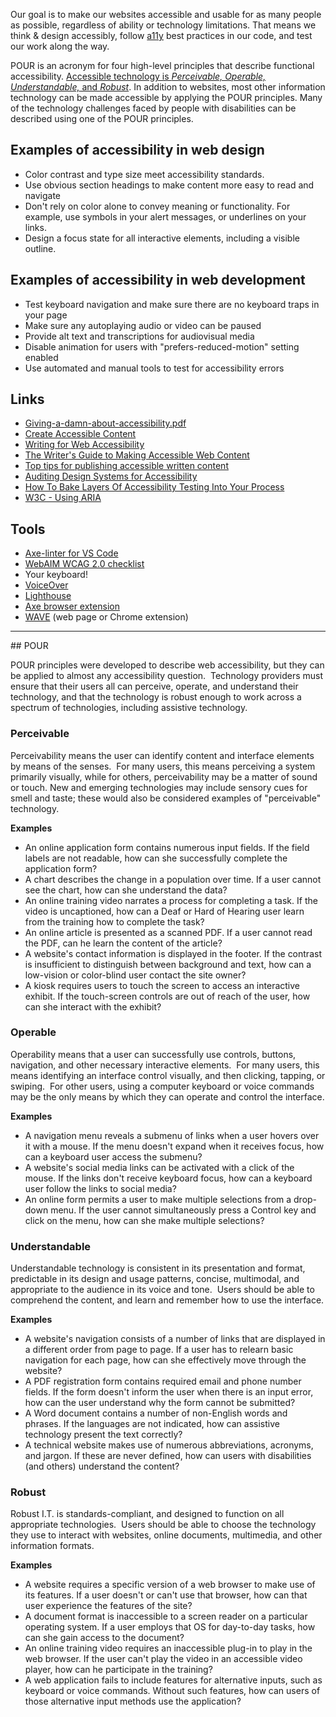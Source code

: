 Our goal is to make our websites accessible and usable for as many people as possible, regardless of ability or technology limitations. That means we think & design accessibly, follow [a11y](https://www.a11yproject.com/about/) best practices in our code, and test our work along the way.

POUR is an acronym for four high-level principles that describe functional accessibility. [Accessible technology is *Perceivable, Operable, Understandable,* and *Robust*](#pour). In addition to websites, most other information technology can be made accessible by applying the POUR principles. Many of the technology challenges faced by people with disabilities can be described using one of the POUR principles.

## Examples of accessibility in web design

- Color contrast and type size meet accessibility standards.
- Use obvious section headings to make content more easy to read and navigate
- Don't rely on color alone to convey meaning or functionality. For example, use symbols in your alert messages, or underlines on your links.
- Design a focus state for all interactive elements, including a visible outline.

## Examples of accessibility in web development

- Test keyboard navigation and make sure there are no keyboard traps in your page
- Make sure any autoplaying audio or video can be paused
- Provide alt text and transcriptions for audiovisual media
- Disable animation for users with "prefers-reduced-motion" setting enabled
- Use automated and manual tools to test for accessibility errors

## Links

- [Giving-a-damn-about-accessibility.pdf](https://s3-us-west-2.amazonaws.com/secure.notion-static.com/5b8eadbb-7628-4ee2-93ee-ce491bcc8606/Giving-a-damn-about-accessibility.pdf)
- [Create Accessible Content](https://accessibility.princeton.edu/how/content)
- [Writing for Web Accessibility](https://www.w3.org/WAI/tips/writing/)
- [The Writer's Guide to Making Accessible Web Content](https://zapier.com/blog/accessible-web-content/)
- [Top tips for publishing accessible written content](https://abilitynet.org.uk/webinars/top-tips-publishing-accessible-written-content)
- [Auditing Design Systems for Accessibility](https://www.deque.com/blog/auditing-design-systems-for-accessibility/)
- [How To Bake Layers Of Accessibility Testing Into Your Process](https://www.smashingmagazine.com/2021/04/bake-layers-accessibility-testing-process/)
- [W3C - Using ARIA](https://www.w3.org/TR/using-aria/)

## Tools

- [Axe-linter for VS Code](https://www.deque.com/blog/shift-further-left-with-deques-axe-linter-for-vs-code/)
- [WebAIM WCAG 2.0 checklist](https://webaim.org/standards/wcag/checklist)
- Your keyboard!
- [VoiceOver](https://webaim.org/articles/voiceover/)
- [Lighthouse](https://developers.google.com/web/tools/lighthouse)
- [Axe browser extension](https://www.deque.com/axe/browser-extensions/)
- [WAVE](https://wave.webaim.org/) (web page or Chrome extension)

___

<div id="pour"></div>
## POUR

POUR principles were developed to describe web accessibility, but they can be applied to almost any accessibility question.  Technology providers must ensure that their users all can perceive, operate, and understand their technology, and that the technology is robust enough to work across a spectrum of technologies, including assistive technology.

### Perceivable

Perceivability means the user can identify content and interface elements by means of the senses.  For many users, this means perceiving a system primarily visually, while for others, perceivability may be a matter of sound or touch. New and emerging technologies may include sensory cues for smell and taste; these would also be considered examples of "perceivable" technology.

**Examples**

- An online application form contains numerous input fields. If the field labels are not readable, how can she successfully complete the application form?
- A chart describes the change in a population over time. If a user cannot see the chart, how can she understand the data?
- An online training video narrates a process for completing a task. If the video is uncaptioned, how can a Deaf or Hard of Hearing user learn from the training how to complete the task?
- An online article is presented as a scanned PDF. If a user cannot read the PDF, can he learn the content of the article?
- A website's contact information is displayed in the footer. If the contrast is insufficient to distinguish between background and text, how can a low-vision or color-blind user contact the site owner?
- A kiosk requires users to touch the screen to access an interactive exhibit. If the touch-screen controls are out of reach of the user, how can she interact with the exhibit?

### Operable

Operability means that a user can successfully use controls, buttons, navigation, and other necessary interactive elements.  For many users, this means identifying an interface control visually, and then clicking, tapping, or swiping.  For other users, using a computer keyboard or voice commands may be the only means by which they can operate and control the interface.

**Examples**

- A navigation menu reveals a submenu of links when a user hovers over it with a mouse. If the menu doesn't expand when it receives focus, how can a keyboard user access the submenu?
- A website's social media links can be activated with a click of the mouse. If the links don't receive keyboard focus, how can a keyboard user follow the links to social media?
- An online form permits a user to make multiple selections from a drop-down menu. If the user cannot simultaneously press a Control key and click on the menu, how can she make multiple selections?

### Understandable

Understandable technology is consistent in its presentation and format, predictable in its design and usage patterns, concise, multimodal, and appropriate to the audience in its voice and tone.  Users should be able to comprehend the content, and learn and remember how to use the interface.

**Examples**

- A website's navigation consists of a number of links that are displayed in a different order from page to page. If a user has to relearn basic navigation for each page, how can she effectively move through the website?
- A PDF registration form contains required email and phone number fields. If the form doesn't inform the user when there is an input error, how can the user understand why the form cannot be submitted?
- A Word document contains a number of non-English words and phrases. If the languages are not indicated, how can assistive technology present the text correctly?
- A technical website makes use of numerous abbreviations, acronyms, and jargon. If these are never defined, how can users with disabilities (and others) understand the content?

### Robust

Robust I.T. is standards-compliant, and designed to function on all appropriate technologies.  Users should be able to choose the technology they use to interact with websites, online documents, multimedia, and other information formats.

**Examples**

- A website requires a specific version of a web browser to make use of its features. If a user doesn't or can't use that browser, how can that user experience the features of the site?
- A document format is inaccessible to a screen reader on a particular operating system. If a user employs that OS for day-to-day tasks, how can she gain access to the document?
- An online training video requires an inaccessible plug-in to play in the web browser. If the user can't play the video in an accessible video player, how can he participate in the training?
- A web application fails to include features for alternative inputs, such as keyboard or voice commands. Without such features, how can users of those alternative input methods use the application?
